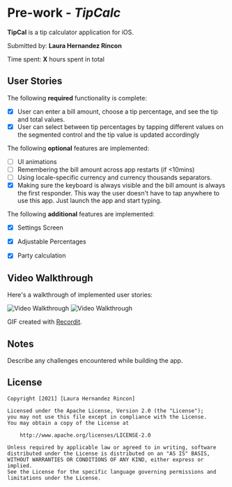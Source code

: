 # Pre-work - *TipCalc*

**TipCal** is a tip calculator application for iOS.

Submitted by: **Laura Hernandez Rincon**

Time spent: **X** hours spent in total

## User Stories

The following **required** functionality is complete:

* [x] User can enter a bill amount, choose a tip percentage, and see the tip and total values.
* [x] User can select between tip percentages by tapping different values on the segmented control and the tip value is updated accordingly

The following **optional** features are implemented:

* [ ] UI animations
* [ ] Remembering the bill amount across app restarts (if <10mins)
* [ ] Using locale-specific currency and currency thousands separators.
* [x] Making sure the keyboard is always visible and the bill amount is always the first responder. This way the user doesn't have to tap anywhere to use this app. Just launch the app and start typing.

The following **additional** features are implemented:

- [x] Settings Screen
- [x] Adjustable Percentages
- [x] Party calculation


## Video Walkthrough

Here's a walkthrough of implemented user stories:

<img src='http://g.recordit.co/3Ir26QDnTL.gif' width='' alt='Video Walkthrough' />
<img src='http://g.recordit.co/jLZgwFkdvt.gif' width='' alt='Video Walkthrough' />

GIF created with [Recordit](http://https://recordit.co/).

## Notes

Describe any challenges encountered while building the app.

## License

    Copyright [2021] [Laura Hernandez Rincon]

    Licensed under the Apache License, Version 2.0 (the "License");
    you may not use this file except in compliance with the License.
    You may obtain a copy of the License at

        http://www.apache.org/licenses/LICENSE-2.0

    Unless required by applicable law or agreed to in writing, software
    distributed under the License is distributed on an "AS IS" BASIS,
    WITHOUT WARRANTIES OR CONDITIONS OF ANY KIND, either express or implied.
    See the License for the specific language governing permissions and
    limitations under the License.
